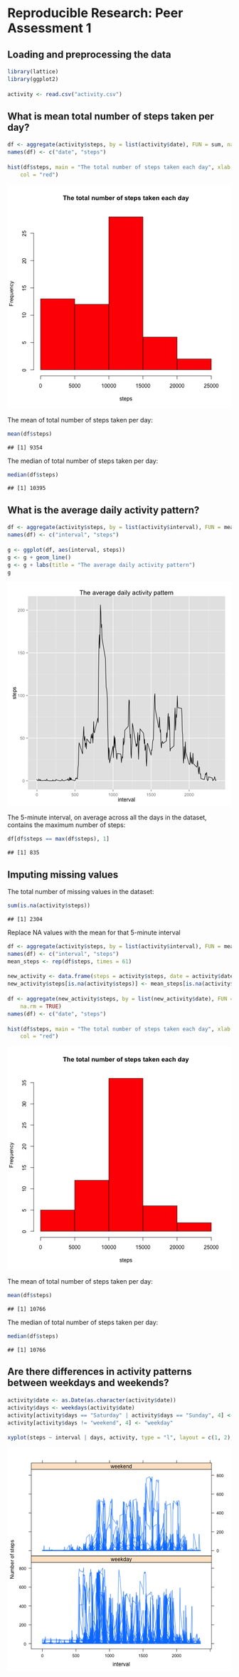 # Reproducible Research: Peer Assessment 1



## Loading and preprocessing the data


```r
library(lattice)
library(ggplot2)

activity <- read.csv("activity.csv")
```




## What is mean total number of steps taken per day?


```r
df <- aggregate(activity$steps, by = list(activity$date), FUN = sum, na.rm = TRUE)
names(df) <- c("date", "steps")

hist(df$steps, main = "The total number of steps taken each day", xlab = "steps", 
    col = "red")
```

![plot of chunk unnamed-chunk-1](figure/unnamed-chunk-1.png) 


The mean of total number of steps taken per day:


```r
mean(df$steps)
```

```
## [1] 9354
```


The median of total number of steps taken per day:


```r
median(df$steps)
```

```
## [1] 10395
```




## What is the average daily activity pattern?


```r
df <- aggregate(activity$steps, by = list(activity$interval), FUN = mean, na.rm = TRUE)
names(df) <- c("interval", "steps")

g <- ggplot(df, aes(interval, steps))
g <- g + geom_line()
g <- g + labs(title = "The average daily activity pattern")
g
```

![plot of chunk unnamed-chunk-4](figure/unnamed-chunk-4.png) 


The 5-minute interval, on average across all the days in the dataset, contains the maximum number of steps:


```r
df[df$steps == max(df$steps), 1]
```

```
## [1] 835
```




## Imputing missing values

The total number of missing values in the dataset:


```r
sum(is.na(activity$steps))
```

```
## [1] 2304
```


Replace NA values with the mean for that 5-minute interval


```r
df <- aggregate(activity$steps, by = list(activity$interval), FUN = mean, na.rm = TRUE)
names(df) <- c("interval", "steps")
mean_steps <- rep(df$steps, times = 61)

new_activity <- data.frame(steps = activity$steps, date = activity$date, interval = activity$interval)
new_activity$steps[is.na(activity$steps)] <- mean_steps[is.na(activity$steps)]

df <- aggregate(new_activity$steps, by = list(new_activity$date), FUN = sum, 
    na.rm = TRUE)
names(df) <- c("date", "steps")

hist(df$steps, main = "The total number of steps taken each day", xlab = "steps", 
    col = "red")
```

![plot of chunk unnamed-chunk-7](figure/unnamed-chunk-7.png) 


The mean of total number of steps taken per day:


```r
mean(df$steps)
```

```
## [1] 10766
```


The median of total number of steps taken per day:


```r
median(df$steps)
```

```
## [1] 10766
```




## Are there differences in activity patterns between weekdays and weekends?


```r
activity$date <- as.Date(as.character(activity$date))
activity$days <- weekdays(activity$date)
activity[activity$days == "Saturday" | activity$days == "Sunday", 4] <- "weekend"
activity[activity$days != "weekend", 4] <- "weekday"

xyplot(steps ~ interval | days, activity, type = "l", layout = c(1, 2), ylab = "Number of steps")
```

![plot of chunk unnamed-chunk-10](figure/unnamed-chunk-10.png) 

